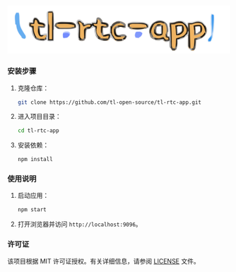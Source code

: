 ![TL-RTC-APP Logo](web-v2-res/image/tlrtcapp-logo.svg)

### 安装步骤

1. 克隆仓库：
    ```bash
    git clone https://github.com/tl-open-source/tl-rtc-app.git
    ```
2. 进入项目目录：
    ```bash
    cd tl-rtc-app
    ```
3. 安装依赖：
    ```bash
    npm install
    ```

### 使用说明
1. 启动应用：
    ```bash
    npm start
    ```
2. 打开浏览器并访问 `http://localhost:9096`。


### 许可证
该项目根据 MIT 许可证授权。有关详细信息，请参阅 [LICENSE](LICENSE) 文件。
